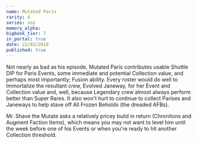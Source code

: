 ```yaml
---
name: Mutated Paris
rarity: 4
series: voy
memory_alpha:
bigbook_tier: 7
in_portal: true
date: 22/03/2018
published: true
---
```


Not nearly as bad as his episode, Mutated Paris contributes usable Shuttle DIP for Paris Events, some immediate and potential Collection value, and perhaps most importantly; Fusion ability. Every roster would do well to Immortalize the resultant crew, Evolved Janeway, for her Event and Collection value and, well, because Legendary crew almost always perform better than Super Rares. It also won't hurt to continue to collect Parises and Janeways to help stave off All Frozen Beholds (the dreaded AFBs).

Mr. Shave the Mutate asks a relatively pricey build in return (Chronitons and Augment Faction Items), which means you may not want to level him until the week before one of his Events or when you're ready to hit another Collection threshold.
